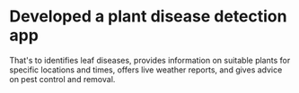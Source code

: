 # Developed a plant disease detection app 
That's  to identifies leaf diseases, provides information on suitable plants for specific locations and times, offers live weather reports, and gives advice on pest control and removal.
